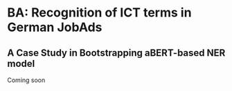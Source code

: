 # BA: Recognition of ICT terms in German JobAds
## A Case Study in Bootstrapping aBERT-based NER model

Coming soon
